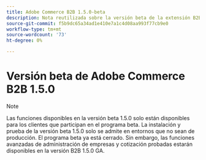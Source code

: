 ```yaml
---
title: Adobe Commerce B2B 1.5.0-beta
description: Nota reutilizada sobre la versión beta de la extensión B2B
source-git-commit: f5b9dc65a34ad1e410e7a1c4d08aa993f77cb9e0
workflow-type: tm+mt
source-wordcount: '73'
ht-degree: 0%

---
```


# Versión beta de Adobe Commerce B2B 1.5.0

>[!NOTE]
>
> Las funciones disponibles en la versión beta 1.5.0 solo están disponibles para los clientes que participan en el programa beta. La instalación y prueba de la versión beta 1.5.0 solo se admite en entornos que no sean de producción. El programa beta ya está cerrado. Sin embargo, las funciones avanzadas de administración de empresas y cotización probadas estarán disponibles en la versión B2B 1.5.0 GA.
